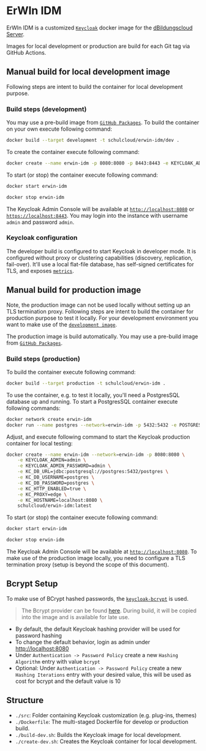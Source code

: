 # ErWIn IDM

ErWIn IDM is a customized [`Keycloak`](https://github.com/keycloak/keycloak) docker image for the [dBildungscloud Server](https://github.com/hpi-schul-cloud/schulcloud-server).

Images for local development or production are build for each Git tag via GitHub Actions.

## Manual build for local development image

Following steps are intent to build the container for local development purpose.

### Build steps (development)

You may use a pre-build image from [`GitHub Packages`](https://github.com/orgs/hpi-schul-cloud/packages?repo_name=erwin-idm). To build the container on your own execute following command:

```bash
docker build --target development -t schulcloud/erwin-idm/dev .
```

To create the container execute following command:

```bash
docker create --name erwin-idm -p 8080:8080 -p 8443:8443 -e KEYCLOAK_ADMIN=admin -e KEYCLOAK_ADMIN_PASSWORD=admin schulcloud/erwin-idm/dev:latest
```

To start (or stop) the container execute following command:

```bash
docker start erwin-idm
```

```bash
docker stop erwin-idm
```

The Keycloak Admin Console will be available at [`http://localhost:8080`](http://localhost:8080) or [`https://localhost:8443`](https://localhost:8443). You may login into the instance with username `admin` and password `admin`.

### Keycloak configuration

The developer build is configured to start Keycloak in developer mode. It is configured without proxy or clustering capabilities (discovery, replication, fail-over). It'll use a local flat-file database, has self-signed certificates for TLS, and exposes [`metrics`](http://localhost:8080/metrics).

## Manual build for production image

Note, the production image can not be used locally without setting up an TLS termination proxy. Following steps are intent to build the container for production purpose to test it locally. For your development environment you want to make use of the [`development image`](#manual-build-for-local-development-image).

The production image is build automatically. You may use a pre-build image from [`GitHub Packages`](https://github.com/orgs/hpi-schul-cloud/packages?repo_name=erwin-idm).

### Build steps (production)

To build the container execute following command:

```bash
docker build --target production -t schulcloud/erwin-idm .
```

To use the container, e.g. to test it locally, you'll need a PostgresSQL database up and running. To start a PostgresSQL container execute following commands:

```bash
docker network create erwin-idm
docker run --name postgres --network=erwin-idm -p 5432:5432 -e POSTGRES_PASSWORD=postgres -d postgres
```

Adjust, and execute following command to start the Keycloak production container for local testing:

```bash
docker create --name erwin-idm --network=erwin-idm -p 8080:8080 \
    -e KEYCLOAK_ADMIN=admin \
    -e KEYCLOAK_ADMIN_PASSWORD=admin \
    -e KC_DB_URL=jdbc:postgresql://postgres:5432/postgres \
    -e KC_DB_USERNAME=postgres \
    -e KC_DB_PASSWORD=postgres \
    -e KC_HTTP_ENABLED=true \
    -e KC_PROXY=edge \
    -e KC_HOSTNAME=localhost:8080 \
    schulcloud/erwin-idm:latest
```

To start (or stop) the container execute following command:

```bash
docker start erwin-idm
```

```bash
docker stop erwin-idm
```

The Keycloak Admin Console will be available at [`http://localhost:8080`](http://localhost:8080). To make use of the production image locally, you need to configure a TLS termination proxy (setup is beyond the scope of this document).

## Bcrypt Setup

To make use of BCrypt hashed passwords, the [`keycloak-bcrypt`](https://github.com/leroyguillaume/keycloak-bcrypt/) is used.

> The Bcrypt provider can be found [here](./src/providers). During build, it will be copied into the image and is
> available for late use.

- By default, the default Keycloak hashing provider will be used for password hashing
- To change the default behavior, login as admin under <http://localhost:8080>
- Under `Authentication -> Password Policy` create a new `Hashing Algorithm` entry with value `bcrypt`
- Optional: Under `Authentication -> Password Policy` create a new `Hashing Iterations` entry with your desired value, this will be used as cost for bcrypt and the default value is 10

## Structure

- `./src`: Folder containing Keycloak customization (e.g. plug-ins, themes)
- `./Dockerfile`: The multi-staged Dockerfile for develop or production build.
- `./build-dev.sh`: Builds the Keycloak image for local development.
- `./create-dev.sh`: Creates the Keycloak container for local development.

